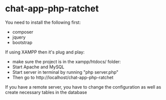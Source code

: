 # chat-app-php-ratchet

You need to install the following first:
* composer
* jquery
* bootstrap

If using XAMPP then it's plug and play:
* make sure the project is in the xampp/htdocs/ folder:
* Start Apache and MySQL
* Start server in terminal by running "php server.php"
* Then go to http://localhost/chat-app-php-ratchet

If you have a remote server, you have to change the configuration as well as create necessary tables in the database
